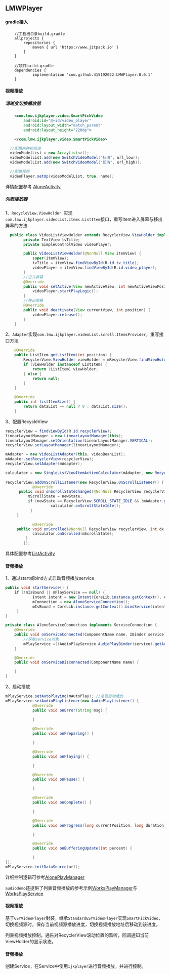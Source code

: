 

## LMWPlayer

#### gradle接入

```
	//工程根目录build.gradle
	allprojects {
		repositories {
			maven { url 'https://www.jitpack.io' }
		}
	}
	
	//项目build.gradle
	dependencies {
	        implementation 'com.github.415192022:LMWPlayer:0.0.1'
	}
```

#### 视频播放

##### 清晰度切换播放器

```xml
    <com.lmw.ijkplayer.video.SmartPickVideo
        android:id="@+id/video_player"
        android:layout_width="match_parent"
        android:layout_height="220dp">

    </com.lmw.ijkplayer.video.SmartPickVideo>
```

```java
  //配置两种视频源
  videoModelList = new ArrayList<>();
  videoModelList.add(new SwitchVideoModel("标清", url_low));
  videoModelList.add(new SwitchVideoModel("超清", url_high));

  //配置视频
  videoPlayer.setUp(videoModelList, true, name);
```

详情配置参考 [AloneActivity](videodemo/src/main/java/com/lmw/videodemo/AloneActivity.java)



##### 列表播放器

1、`RecycleView.ViewHolder `实现`com.lmw.ijkplayer.videoList.items.ListItem`接口，重写item进入屏幕与移出屏幕的方法

```java
  public class VideoListViewHolder extends RecyclerView.ViewHolder implements ListItem {
        private TextView tvTitle;
        private SimpleControlVideo videoPlayer;

        public VideoListViewHolder(@NonNull View itemView) {
            super(itemView);
            tvTitle = itemView.findViewById(R.id.tv_title);
            videoPlayer = itemView.findViewById(R.id.video_player);
        }
        //进入屏幕
        @Override
        public void setActive(View newActiveView, int newActiveViewPosition) {
            videoPlayer.startPlayLogic();
        }
        //移出屏幕
        @Override
        public void deactivate(View currentView, int position) {
            videoPlayer.release();
        }
    }
```

2、`Adapter`实现`com.lmw.ijkplayer.videoList.scroll.ItemsProvider`，重写接口方法

```java
    @Override
    public ListItem getListItem(int position) {
        RecyclerView.ViewHolder viewHolder = mRecyclerView.findViewHolderForAdapterPosition(position);
        if (viewHolder instanceof ListItem) {
            return (ListItem) viewHolder;
        } else {
            return null;
        }
    }

    @Override
    public int listItemSize() {
        return dataList == null ? 0 : dataList.size();
    }
```

3、配置RecycleView

```java
recyclerView = findViewById(R.id.recyclerView);
linearLayoutManager = new LinearLayoutManager(this);
linearLayoutManager.setOrientation(LinearLayoutManager.VERTICAL);
recyclerView.setLayoutManager(linearLayoutManager);

mAdapter = new VideoListAdapter(this, videoBeanList);
mAdapter.setRecyclerView(recyclerView);
recyclerView.setAdapter(mAdapter);

calculator = new SingleListViewItemActiveCalculator(mAdapter, new RecyclerViewItemPositionGetter(linearLayoutManager, recyclerView));
        
recyclerView.addOnScrollListener(new RecyclerView.OnScrollListener() {
            @Override
      public void onScrollStateChanged(@NonNull RecyclerView recyclerView, int newState) 			{
          mScrollState = newState;
          if (newState == RecyclerView.SCROLL_STATE_IDLE && !mAdapter.getDataList().isEmpty()) {
                    calculator.onScrollStateIdle();
           }
     }

            @Override
     public void onScrolled(@NonNull RecyclerView recyclerView, int dx, int dy) {
            calculator.onScrolled(mScrollState);
         }
    	});
```

具体配置参考[ListActivity](videodemo/src/main/java/com/lmw/videodemo/ListActivity.java)

#### 音频播放

1、通过start或bind方式启动音频播放service

```java
public void startService() {
    if (!mIsBound || mPlayService == null) {
            Intent intent = new Intent(CoreLib.instance.getContext(), AudioPlayService.class);
            mConnection = new AloneServiceConnection();
            mIsBound = CoreLib.instance.getContext().bindService(intent, mConnection, Context.BIND_AUTO_CREATE);
     }
}

private class AloneServiceConnection implements ServiceConnection {
    @Override
    public void onServiceConnected(ComponentName name, IBinder service) {
      	//获取service对象
        mPlayService =((AudioPlayService.AudioPlayBinder)service).getAudioPlayService();
    }

    @Override
    public void onServiceDisconnected(ComponentName name) {

    }
}
```

2、启动播放

```java
mPlayService.setAutoPlaying(mAutoPlay); //是否自动播放
mPlayService.setAudioPlayListener(new AudioPlayListener() {
            @Override
            public void onError(String msg) {
                
            }

            @Override
            public void onPreparing() {

            }

            @Override
            public void onPlaying() {

            }

            @Override
            public void onPause() {

            }

            @Override
            public void onComplete() {

            }

            @Override
            public void onProgress(long currentPosition, long duration) {

            }

            @Override
            public void onBufferingUpdate(int percent) {

            }
});
mPlayService.initDataSource(url);
```

详细控制逻辑可参考[AlonePlayManager](audiodemo/src/main/java/com/lmw/audiodemo/manager/AlonePlayManager.java)

`audiodemo`还提供了列表音频播放的参考示例[WorksPlayManager](audiodemo/src/main/java/com/lmw/audiodemo/manager/WorksPlayManager.java)与[WorksPlayService](audiodemo/src/main/java/com/lmw/audiodemo/service/WorksPlayService.java)


#### 视频播放

基于`GSYVideoPlayer`封装，继承`StandardGSYVideoPlayer`实现`SmartPickVideo`，切换视频源时，保存当前视频源播放进度，切换视频播放地址后移动到该进度。

列表视频播放控制，通告对RecyclerView滚动位置的监听，回调通知当前ViewHolder的显示状态。

#### 音频播放

创建Service，在Service中使用`ijkplayer`进行音频播放，并进行控制。
